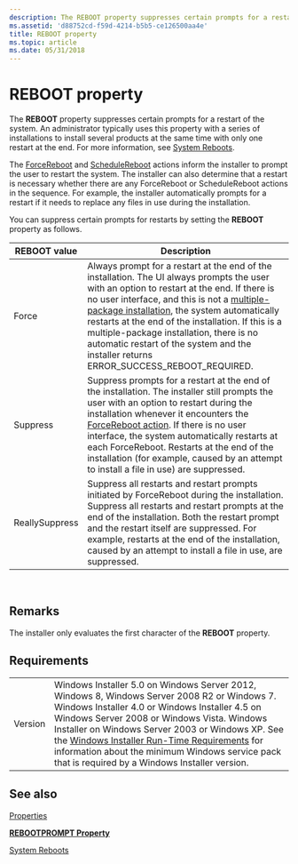 ```yaml
---
description: The REBOOT property suppresses certain prompts for a restart of the system.
ms.assetid: 'd88752cd-f59d-4214-b5b5-ce126500aa4e'
title: REBOOT property
ms.topic: article
ms.date: 05/31/2018
---
```


# REBOOT property

The **REBOOT** property suppresses certain prompts for a restart of the system. An administrator typically uses this property with a series of installations to install several products at the same time with only one restart at the end. For more information, see [System Reboots](system-reboots.md).

The [ForceReboot](forcereboot-action.md) and [ScheduleReboot](schedulereboot-action.md) actions inform the installer to prompt the user to restart the system. The installer can also determine that a restart is necessary whether there are any ForceReboot or ScheduleReboot actions in the sequence. For example, the installer automatically prompts for a restart if it needs to replace any files in use during the installation.

You can suppress certain prompts for restarts by setting the **REBOOT** property as follows.



| REBOOT value   | Description                                                                                                                                                                                                                                                                                                                                                                                                                                                                  |
|----------------|------------------------------------------------------------------------------------------------------------------------------------------------------------------------------------------------------------------------------------------------------------------------------------------------------------------------------------------------------------------------------------------------------------------------------------------------------------------------------|
| Force          | Always prompt for a restart at the end of the installation. The UI always prompts the user with an option to restart at the end. If there is no user interface, and this is not a [multiple-package installation](multiple-package-installations.md), the system automatically restarts at the end of the installation. If this is a multiple-package installation, there is no automatic restart of the system and the installer returns ERROR\_SUCCESS\_REBOOT\_REQUIRED. |
| Suppress       | Suppress prompts for a restart at the end of the installation. The installer still prompts the user with an option to restart during the installation whenever it encounters the [ForceReboot action](forcereboot-action.md). If there is no user interface, the system automatically restarts at each ForceReboot. Restarts at the end of the installation (for example, caused by an attempt to install a file in use) are suppressed.                                    |
| ReallySuppress | Suppress all restarts and restart prompts initiated by ForceReboot during the installation. Suppress all restarts and restart prompts at the end of the installation. Both the restart prompt and the restart itself are suppressed. For example, restarts at the end of the installation, caused by an attempt to install a file in use, are suppressed.                                                                                                                    |



 

## Remarks

The installer only evaluates the first character of the **REBOOT** property.

## Requirements



|                    |                                                                                                                                                                                                                                                                                                                                                                                                                                                  |
|--------------------|--------------------------------------------------------------------------------------------------------------------------------------------------------------------------------------------------------------------------------------------------------------------------------------------------------------------------------------------------------------------------------------------------------------------------------------------------|
| Version<br/> | Windows Installer 5.0 on Windows Server 2012, Windows 8, Windows Server 2008 R2 or Windows 7. Windows Installer 4.0 or Windows Installer 4.5 on Windows Server 2008 or Windows Vista. Windows Installer on Windows Server 2003 or Windows XP. See the [Windows Installer Run-Time Requirements](windows-installer-portal.md) for information about the minimum Windows service pack that is required by a Windows Installer version.<br/> |



## See also

<dl> <dt>

[Properties](properties.md)
</dt> <dt>

[**REBOOTPROMPT Property**](rebootprompt.md)
</dt> <dt>

[System Reboots](system-reboots.md)
</dt> </dl>

 

 




